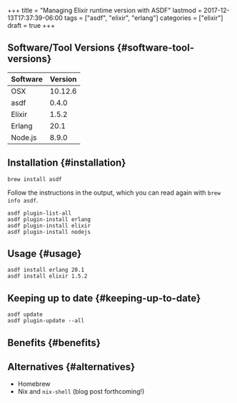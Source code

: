 +++
title = "Managing Elixir runtime version with ASDF"
lastmod = 2017-12-13T17:37:39-06:00
tags = ["asdf", "elixir", "erlang"]
categories = ["elixir"]
draft = true
+++

## Software/Tool Versions {#software-tool-versions}

| Software | Version |
|----------|---------|
| OSX      | 10.12.6 |
| asdf     | 0.4.0   |
| Elixir   | 1.5.2   |
| Erlang   | 20.1    |
| Node.js  | 8.9.0   |


## Installation {#installation}

```shell-script
brew install asdf
```

Follow the instructions in the output, which you can read again with `brew info asdf`.

```shell-script
asdf plugin-list-all
asdf plugin-install erlang
asdf plugin-install elixir
asdf plugin-install nodejs
```


## Usage {#usage}

```shell-script
asdf install erlang 20.1
asdf install elixir 1.5.2
```


## Keeping up to date {#keeping-up-to-date}

```shell-script
asdf update
asdf plugin-update --all
```


## Benefits {#benefits}


## Alternatives {#alternatives}

-   Homebrew
-   Nix and `nix-shell` (blog post forthcoming!)
